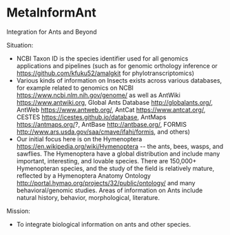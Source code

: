 # MetaInformAnt
 Integration for Ants and Beyond

Situation: 
- NCBI Taxon ID is the species identifier used for all genomics applications and pipelines (such as for genomic orthology inference or https://github.com/kfuku52/amalgkit for phylotranscriptomics)  
- Various kinds of information on Insects exists across various databases, for example related to genomics on NCBI https://www.ncbi.nlm.nih.gov/genome/ as well as AntWiki https://www.antwiki.org, Global Ants Database http://globalants.org/, AntWeb https://www.antweb.org/, AntCat https://www.antcat.org/, CESTES https://icestes.github.io/database, AntMaps https://antmaps.org/?, AntBase http://antbase.org/, FORMIS http://www.ars.usda.gov/saa/cmave/ifahi/formis, and others)
- Our initial focus here is on the Hymenoptera https://en.wikipedia.org/wiki/Hymenoptera -- the ants, bees, wasps, and sawflies. The Hymenoptera have a global distribution and include many important, interesting, and lovable species. There are 150,000+ Hymenopteran species, and the study of the field is relatively mature, reflected by a Hymenoptera Anatomy Ontology http://portal.hymao.org/projects/32/public/ontology/ and many behavioral/genomic studies. Areas of information on Ants include natural history, behavior, morphological, literature.

Mission: 
- To integrate biological information on ants and other species. 
